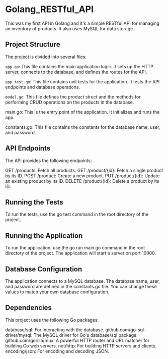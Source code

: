 # Golang_RESTful_API

This was my first API in Golang and it's a simple RESTful API for managing an inventory of products. It also uses MySQL for data storage.

## Project Structure
The project is divided into several files:

``app.go``: This file contains the main application logic. It sets up the HTTP server, connects to the database, and defines the routes for the API.

``app_test.go``: This file contains unit tests for the application. It tests the API endpoints and database operations.

``model.go``: This file defines the product struct and the methods for performing CRUD operations on the products in the database.

main.go: This is the entry point of the application. It initializes and runs the app.

constants.go: This file contains the constants for the database name, user, and password.

## API Endpoints
The API provides the following endpoints:

GET /products: Fetch all products.
GET /product/{id}: Fetch a single product by its ID.
POST /product: Create a new product.
PUT /product/{id}: Update an existing product by its ID.
DELETE /product/{id}: Delete a product by its ID.

## Running the Tests
To run the tests, use the go test command in the root directory of the project.

## Running the Application
To run the application, use the go run main.go command in the root directory of the project. The application will start a server on port 10000.

## Database Configuration
The application connects to a MySQL database. The database name, user, and password are defined in the constants.go file. You can change these values to match your own database configuration.

## Dependencies
This project uses the following Go packages:

database/sql: For interacting with the database.
github.com/go-sql-driver/mysql: The MySQL driver for Go's database/sql package.
github.com/gorilla/mux: A powerful HTTP router and URL matcher for building Go web servers.
net/http: For building HTTP servers and clients.
encoding/json: For encoding and decoding JSON.
